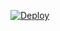 

[![Deploy](https://www.herokucdn.com/deploy/button.png)](https://dashboard.heroku.com/new?template=https://github.com/Moutid/roovku3)

